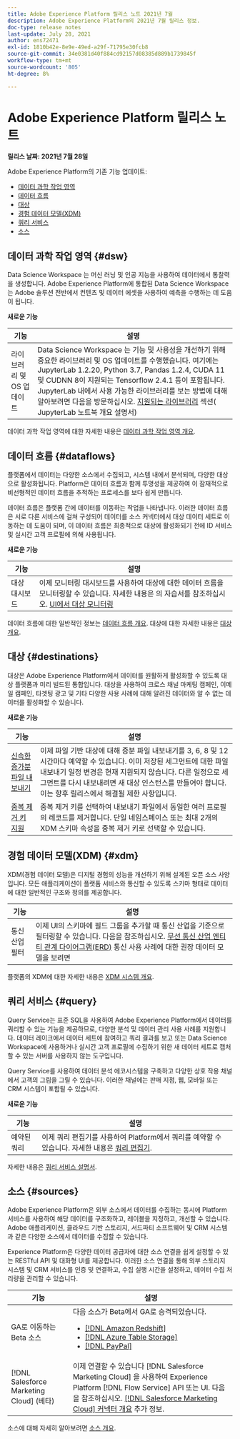 ```yaml
---
title: Adobe Experience Platform 릴리스 노트 2021년 7월
description: Adobe Experience Platform의 2021년 7월 릴리스 정보.
doc-type: release notes
last-update: July 28, 2021
author: ens72471
exl-id: 1810b42e-8e9e-49ed-a29f-71795e30fcb8
source-git-commit: 34e0381d40f884cd92157d08385d889b1739845f
workflow-type: tm+mt
source-wordcount: '805'
ht-degree: 8%

---
```


# Adobe Experience Platform 릴리스 노트

**릴리스 날짜: 2021년 7월 28일**

Adobe Experience Platform의 기존 기능 업데이트:

- [데이터 과학 작업 영역](#dsw)
- [데이터 흐름](#destinations)
- [대상](#destinations)
- [경험 데이터 모델(XDM)](#xdm)
- [쿼리 서비스](#query)
- [소스](#sources)

## 데이터 과학 작업 영역 {#dsw}

Data Science Workspace 는 머신 러닝 및 인공 지능을 사용하여 데이터에서 통찰력을 생성합니다. Adobe Experience Platform에 통합된 Data Science Workspace는 Adobe 솔루션 전반에서 컨텐츠 및 데이터 에셋을 사용하여 예측을 수행하는 데 도움이 됩니다.

**새로운 기능**

| 기능 | 설명 |
| --- | --- |
| 라이브러리 및 OS 업데이트 | Data Science Workspace 는 기능 및 사용성을 개선하기 위해 중요한 라이브러리 및 OS 업데이트를 수행했습니다. 여기에는 JupyterLab 1.2.20, Python 3.7, Pandas 1.2.4, CUDA 11 및 CUDNN 8이 지원되는 Tensorflow 2.4.1 등이 포함됩니다. JupyterLab 내에서 사용 가능한 라이브러리를 보는 방법에 대해 알아보려면 다음을 방문하십시오. [지원되는 라이브러리](../../data-science-workspace/jupyterlab/overview.md#supported-libraries) 섹션( JupyterLab 노트북 개요 설명서) |

데이터 과학 작업 영역에 대한 자세한 내용은 [데이터 과학 작업 영역 개요](../../data-science-workspace/home.md).

## 데이터 흐름 {#dataflows}

플랫폼에서 데이터는 다양한 소스에서 수집되고, 시스템 내에서 분석되며, 다양한 대상으로 활성화됩니다. Platform은 데이터 흐름과 함께 투명성을 제공하여 이 잠재적으로 비선형적인 데이터 흐름을 추적하는 프로세스를 보다 쉽게 만듭니다.

데이터 흐름은 플랫폼 간에 데이터를 이동하는 작업을 나타냅니다. 이러한 데이터 흐름은 서로 다른 서비스에 걸쳐 구성되어 데이터를 소스 커넥터에서 대상 데이터 세트로 이동하는 데 도움이 되며, 이 데이터 흐름은 최종적으로 대상에 활성화되기 전에 ID 서비스 및 실시간 고객 프로필에 의해 사용됩니다.

**새로운 기능**

| 기능 | 설명 |
| ------- | ----------- |
| 대상 대시보드 | 이제 모니터링 대시보드를 사용하여 대상에 대한 데이터 흐름을 모니터링할 수 있습니다. 자세한 내용은 의 자습서를 참조하십시오. [UI에서 대상 모니터링](../../dataflows/ui/monitor-destinations.md#monitoring-destinations-dashboard) |

데이터 흐름에 대한 일반적인 정보는 [데이터 흐름 개요](../../dataflows/home.md). 대상에 대한 자세한 내용은 [대상 개요](../../destinations/home.md).

## 대상 {#destinations}

대상은 Adobe Experience Platform에서 데이터를 원활하게 활성화할 수 있도록 대상 플랫폼과 미리 빌드된 통합입니다. 대상을 사용하여 크로스 채널 마케팅 캠페인, 이메일 캠페인, 타겟팅 광고 및 기타 다양한 사용 사례에 대해 알려진 데이터와 알 수 없는 데이터를 활성화할 수 있습니다.

**새로운 기능**

| 기능 | 설명 |
| --- | --- |
| [신속한 증가분 파일 내보내기](../../destinations/ui/activate-batch-profile-destinations.md#export-incremental-files) | 이제 파일 기반 대상에 대해 증분 파일 내보내기를 3, 6, 8 및 12시간마다 예약할 수 있습니다. 이미 저장된 세그먼트에 대한 파일 내보내기 일정 변경은 현재 지원되지 않습니다. 다른 일정으로 세그먼트를 다시 내보내려면 새 대상 인스턴스를 만들어야 합니다. 이는 향후 릴리스에서 해결될 제한 사항입니다. |
| [중복 제거 키 지원](../../destinations/ui/activate-batch-profile-destinations.md#deduplication-keys) | 중복 제거 키를 선택하여 내보내기 파일에서 동일한 여러 프로필의 레코드를 제거합니다. 단일 네임스페이스 또는 최대 2개의 XDM 스키마 속성을 중복 제거 키로 선택할 수 있습니다. |

## 경험 데이터 모델(XDM) {#xdm}

XDM(경험 데이터 모델)은 디지털 경험의 성능을 개선하기 위해 설계된 오픈 소스 사양입니다. 모든 애플리케이션이 플랫폼 서비스와 통신할 수 있도록 스키마 형태로 데이터에 대한 일반적인 구조와 정의를 제공합니다.

| 기능 | 설명 |
| --- | --- |
| 통신 산업 필터 | 이제 UI의 스키마에 필드 그룹을 추가할 때 통신 산업을 기준으로 필터링할 수 있습니다. 다음을 참조하십시오. [무선 통신 산업 엔티티 관계 다이어그램(ERD)](../../xdm/schema/industries/telecom.md) 통신 사용 사례에 대한 권장 데이터 모델을 보려면 |

플랫폼의 XDM에 대한 자세한 내용은 [XDM 시스템 개요](../../xdm/home.md).

## 쿼리 서비스 {#query}

Query Service는 표준 SQL을 사용하여 Adobe Experience Platform에서 데이터를 쿼리할 수 있는 기능을 제공하므로, 다양한 분석 및 데이터 관리 사용 사례를 지원합니다. 데이터 레이크에서 데이터 세트에 참여하고 쿼리 결과를 보고 또는 Data Science Workspace에 사용하거나 실시간 고객 프로필에 수집하기 위한 새 데이터 세트로 캡처할 수 있는 서버를 사용하지 않는 도구입니다.

Query Service를 사용하여 데이터 분석 에코시스템을 구축하고 다양한 상호 작용 채널에서 고객의 그림을 그릴 수 있습니다. 이러한 채널에는 판매 지점, 웹, 모바일 또는 CRM 시스템이 포함될 수 있습니다.

**새로운 기능**

| 기능 | 설명 |
| ------- | ----------- |
| 예약된 쿼리 | 이제 쿼리 편집기를 사용하여 Platform에서 쿼리를 예약할 수 있습니다. 자세한 내용은 [쿼리 편집기](../../query-service/ui/user-guide.md#scheduled-queries). |

자세한 내용은 [쿼리 서비스 설명서](../../query-service/home.md).

## 소스 {#sources}

Adobe Experience Platform은 외부 소스에서 데이터를 수집하는 동시에 Platform 서비스를 사용하여 해당 데이터를 구조화하고, 레이블을 지정하고, 개선할 수 있습니다. Adobe 애플리케이션, 클라우드 기반 스토리지, 서드파티 소프트웨어 및 CRM 시스템과 같은 다양한 소스에서 데이터를 수집할 수 있습니다.

Experience Platform은 다양한 데이터 공급자에 대한 소스 연결을 쉽게 설정할 수 있는 RESTful API 및 대화형 UI를 제공합니다. 이러한 소스 연결을 통해 외부 스토리지 시스템 및 CRM 서비스를 인증 및 연결하고, 수집 실행 시간을 설정하고, 데이터 수집 처리량을 관리할 수 있습니다.

| 기능 | 설명 |
| ------- | ----------- |
| GA로 이동하는 Beta 소스 | 다음 소스가 Beta에서 GA로 승격되었습니다. <ul><li>[[!DNL Amazon Redshift]](../../sources/connectors/databases/redshift.md)</li><li>[[!DNL Azure Table Storage]](../../sources/connectors/databases/ats.md)</li><li>[[!DNL PayPal]](../../sources/connectors/payments/paypal.md)</li></ul> |
| [!DNL Salesforce Marketing Cloud] (베타) | 이제 연결할 수 있습니다 [!DNL Salesforce Marketing Cloud] 을 사용하여 Experience Platform [!DNL Flow Service] API 또는 UI. 다음을 참조하십시오. [[!DNL Salesforce Marketing Cloud] 커넥터 개요](../../sources/connectors/marketing-automation/salesforce-marketing-cloud.md) 추가 정보. |

소스에 대해 자세히 알아보려면 [소스 개요](../../sources/home.md).
